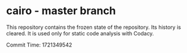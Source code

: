 # cairo - master branch

This repository contains the frozen state of the repository.
Its history is cleared. It is used only for static code
analysis with Codacy.

Commit Time: 1721349542